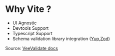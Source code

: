 # Why Vite ?

- UI Agnostic
- Devtools Support
- Typescript Support
- Schema validation library integration ([Yup](https://github.com/jquense/yup),[Zod](https://github.com/colinhacks/zod))

Source: [VeeValidate docs](https://vee-validate.logaretm.com/v4/)